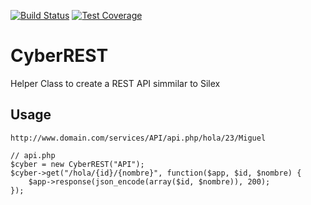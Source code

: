 [![Build Status](https://travis-ci.org/MiguelSMendoza/CyberREST.svg?branch=master)](https://travis-ci.org/MiguelSMendoza/CyberREST) [![Test Coverage](https://codeclimate.com/github/MiguelSMendoza/CyberREST/badges/coverage.svg)](https://codeclimate.com/github/MiguelSMendoza/CyberREST/coverage)
# CyberREST
Helper Class to create a REST API simmilar to Silex
## Usage
```
http://www.domain.com/services/API/api.php/hola/23/Miguel
```
```
// api.php
$cyber = new CyberREST("API");
$cyber->get("/hola/{id}/{nombre}", function($app, $id, $nombre) {
	$app->response(json_encode(array($id, $nombre)), 200);
});
```